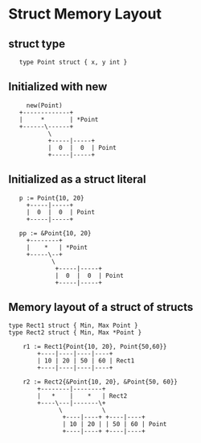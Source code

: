 # Struct Memory Layout

## struct type

       type Point struct { x, y int }


## Initialized with new

         new(Point)
       +-------------+
       |     *       | *Point
       +------\------+
               \
               +-----|-----+
               |  0  |  0  | Point
               +-----|-----+


## Initialized as a struct literal

       p := Point{10, 20}
         +-----|-----+
         |  0  |  0  | Point
         +-----|-----+

       pp := &Point{10, 20}
         +--------+
         |    *   | *Point
         +-----\--+
                \
                 +-----|-----+
                 |  0  |  0  | Point
                 +-----|-----+


## Memory layout of a struct of structs

    type Rect1 struct { Min, Max Point }
    type Rect2 struct { Min, Max *Point }

        r1 := Rect1{Point{10, 20}, Point{50,60}}
            +----|----|----|----+
            | 10 | 20 | 50 | 60 | Rect1
            +----|----|----|----+

        r2 := Rect2{&Point{10, 20}, &Point{50, 60}}
            +--------|--------+
            |   *    |    *   | Rect2
            +----\---|-------\+
                  \           \
                   +----|----+ +----|----+
                   | 10 | 20 | | 50 | 60 | Point
                   +----|----+ +----|----+
